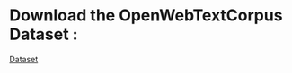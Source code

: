 # Download the OpenWebTextCorpus Dataset :
[Dataset](https://skylion007.github.io/OpenWebTextCorpus/)
